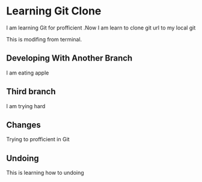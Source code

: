 # Learning Git Clone

I am learning Git for profficient .Now I am learn to clone git url to my local git

This is modifing from terminal.

## Developing With Another Branch


I am eating apple

## Third branch

I am trying hard

## Changes 

Trying to profficient in Git

## Undoing 

This is learning how to undoing
